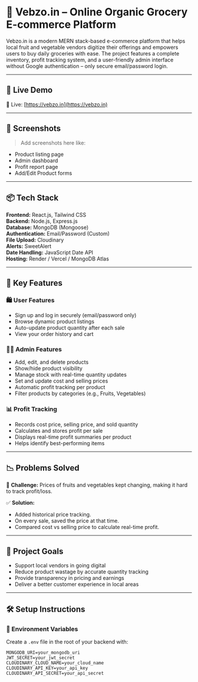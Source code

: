 # 🥦 Vebzo.in – Online Organic Grocery E-commerce Platform

Vebzo.in is a modern MERN stack-based e-commerce platform that helps local fruit and vegetable vendors digitize their offerings and empowers users to buy daily groceries with ease. The project features a complete inventory, profit tracking system, and a user-friendly admin interface without Google authentication – only secure email/password login.

---

## 🔗 Live Demo

🚀 Live: [https://vebzo.in](https://vebzo.in)

---

## 📸 Screenshots

> Add screenshots here like:
- Product listing page
- Admin dashboard
- Profit report page
- Add/Edit Product forms

---

## 📦 Tech Stack

**Frontend:** React.js, Tailwind CSS  
**Backend:** Node.js, Express.js  
**Database:** MongoDB (Mongoose)  
**Authentication:** Email/Password (Custom)  
**File Upload:** Cloudinary  
**Alerts:** SweetAlert  
**Date Handling:** JavaScript Date API  
**Hosting:** Render / Vercel / MongoDB Atlas  

---

## 🧩 Key Features

### 🛍️ User Features
- Sign up and log in securely (email/password only)
- Browse dynamic product listings
- Auto-update product quantity after each sale
- View your order history and cart

### 🧑‍💼 Admin Features
- Add, edit, and delete products
- Show/hide product visibility
- Manage stock with real-time quantity updates
- Set and update cost and selling prices
- Automatic profit tracking per product
- Filter products by categories (e.g., Fruits, Vegetables)

### 📊 Profit Tracking
- Records cost price, selling price, and sold quantity
- Calculates and stores profit per sale
- Displays real-time profit summaries per product
- Helps identify best-performing items

---

## 📉 Problems Solved

🧠 **Challenge:** Prices of fruits and vegetables kept changing, making it hard to track profit/loss.

✅ **Solution:**  
- Added historical price tracking.
- On every sale, saved the price at that time.
- Compared cost vs selling price to calculate real-time profit.

---

## 🚀 Project Goals

- Support local vendors in going digital
- Reduce product wastage by accurate quantity tracking
- Provide transparency in pricing and earnings
- Deliver a better customer experience in local areas

---

## 🛠️ Setup Instructions

### 🔐 Environment Variables
Create a `.env` file in the root of your backend with:

```env
MONGODB_URI=your_mongodb_uri
JWT_SECRET=your_jwt_secret
CLOUDINARY_CLOUD_NAME=your_cloud_name
CLOUDINARY_API_KEY=your_api_key
CLOUDINARY_API_SECRET=your_api_secret
